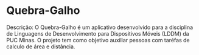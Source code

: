 # Quebra-Galho

Descrição:
O Quebra-Galho é um aplicativo desenvolvido para a disciplina de Linguagens de Desenvolvimento para Dispositivos Móveis (LDDM) da PUC Minas. O projeto tem como objetivo auxiliar pessoas com taréfas de calculo de área e distância.
